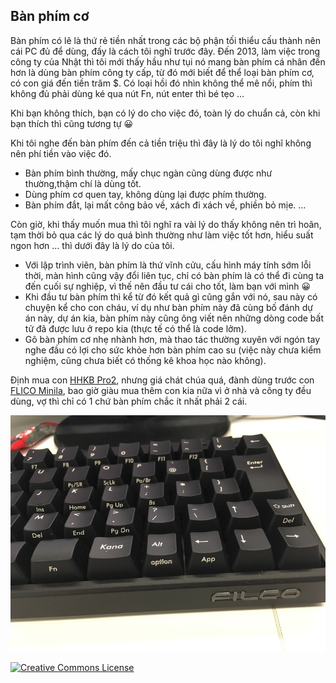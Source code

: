 ## Bàn phím cơ

Bàn phím có lẽ là thứ rẻ tiền nhất trong các bộ phận tối thiểu cấu thành nên cái PC đủ để dùng, đấy là cách tôi nghĩ trước đây. Đến 2013, làm việc trong công ty của Nhật thì tôi mới thấy hầu như tụi nó mang bàn phím cá nhân đến hơn là dùng bàn phím công ty cấp, từ đó mới biết để thể loại bàn phím cơ, có con giá đến tiền trăm $. Có loại hồi đó nhìn không thể mê nổi, phím thì không đủ phải dùng ké qua nút Fn, nút enter thì bé tẹo …

Khi bạn không thích, bạn có lý do cho việc đó, toàn lý do chuẩn cả, còn khi bạn thích thì cũng tương tự 😀

Khi tôi nghe đến bàn phím đến cả tiền triệu thì đây là lý do tôi nghĩ không nên phí tiền vào việc đó.
- Bàn phím bình thường, mấy chục ngàn cũng dùng được như thường,thậm chí là dùng tốt.
- Dùng phím cơ quen tay, không dùng lại được phím thường.
- Bàn phím đắt, lại mất công bảo về, xách đi xách về, phiền bỏ mịe.
…

Còn giờ, khi thấy muốn mua thì tôi nghĩ ra vài lý do thấy không nên trì hoãn, tạm thời bỏ qua các lý do quá bình thường như làm việc tốt hơn, hiểu suất ngon hơn … thì dưới đây là lý do của tôi.
- Với lập trình viên, bàn phím là thứ vĩnh cửu, cấu hình máy tính sớm lỗi thời, màn hình cũng vậy đổi liên tục, chỉ có bàn phím là có thể đi cùng ta đến cuối sự nghiệp, vì thế nên đầu tư cái cho tốt, làm bạn với mình 😀
- Khi đầu tư bàn phím thì kể từ đó kết quả gì cũng gắn với nó, sau này có chuyện kể cho con cháu, ví dụ như bàn phím này đã cùng bố đánh dự án này, dự án kia, bàn phím này cũng ông viết nên những dòng code bất tử đã được lưu ở repo kia (thực tế có thể là code lởm).
- Gõ bàn phím cơ nhẹ nhành hơn, mà thao tác thường xuyên với ngón tay nghe đầu có lợi cho sức khỏe hơn bàn phím cao su (việc này chưa kiểm nghiệm, cũng chưa biết có thống kê khoa học nào không).

Định mua con [HHKB Pro2](https://www.amazon.com/Happy-Hacking-Keyboard-Professional2-PD-KB400B/dp/B000EXZ0VC), nhưng giá chát chúa quá, đành dùng trước con [FLICO Minila](https://www.amazon.co.jp/gp/product/B00F3U0B92/ref=ppx_yo_dt_b_asin_title_o03_s00?ie=UTF8&psc=1), bao giờ giàu mua thêm con kia nữa vì ở nhà và công ty đều dùng, vợ thì chỉ có 1 chứ bàn phím chắc ít nhất phải 2 cái.

![flico](/assets/2019/03/flico.jpg)

<a rel="license" href="http://creativecommons.org/licenses/by-nc-nd/4.0/"><img alt="Creative Commons License" style="border-width:0" src="https://i.creativecommons.org/l/by-nc-nd/4.0/80x15.png" />